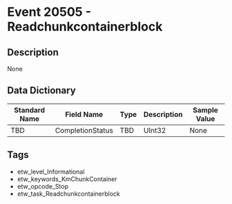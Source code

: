 # Event 20505 - Readchunkcontainerblock

## Description
None

## Data Dictionary
|Standard Name|Field Name|Type|Description|Sample Value|
|---|---|---|---|---|
|TBD|CompletionStatus|TBD|UInt32|None|None|

## Tags
* etw_level_Informational
* etw_keywords_KmChunkContainer
* etw_opcode_Stop
* etw_task_Readchunkcontainerblock